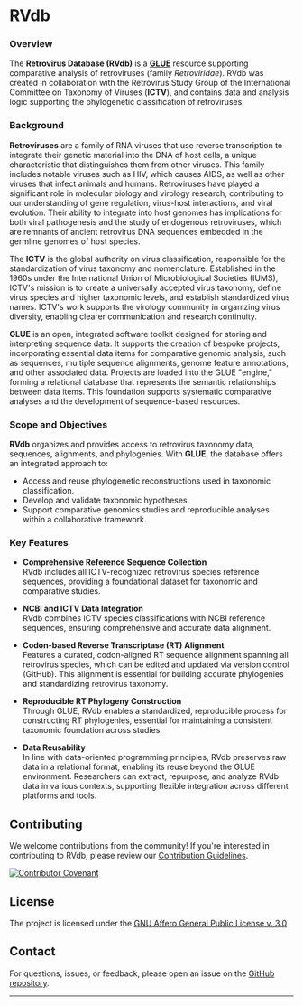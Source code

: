RVdb
====

### Overview

The **Retrovirus Database (RVdb)** is a **[GLUE](https://github.com/giffordlabcvr/gluetools/wiki)** resource supporting comparative analysis of retroviruses (family *Retroviridae*). RVdb was created in collaboration with the Retrovirus Study Group of the International Committee on Taxonomy of Viruses (**ICTV**), and contains data and analysis logic supporting the phylogenetic classification of retroviruses.

### Background

**Retroviruses** are a family of RNA viruses that use reverse transcription to integrate their genetic material into the DNA of host cells, a unique characteristic that distinguishes them from other viruses. This family includes notable viruses such as HIV, which causes AIDS, as well as other viruses that infect animals and humans. Retroviruses have played a significant role in molecular biology and virology research, contributing to our understanding of gene regulation, virus-host interactions, and viral evolution. Their ability to integrate into host genomes has implications for both viral pathogenesis and the study of endogenous retroviruses, which are remnants of ancient retrovirus DNA sequences embedded in the germline genomes of host species.

The **ICTV** is the global authority on virus classification, responsible for the standardization of virus taxonomy and nomenclature. Established in the 1960s under the International Union of Microbiological Societies (IUMS), ICTV's mission is to create a universally accepted virus taxonomy, define virus species and higher taxonomic levels, and establish standardized virus names. ICTV's work supports the virology community in organizing virus diversity, enabling clearer communication and research continuity.

**GLUE** is an open, integrated software toolkit designed for storing and interpreting sequence data. It supports the creation of bespoke projects, incorporating essential data items for comparative genomic analysis, such as sequences, multiple sequence alignments, genome feature annotations, and other associated data. Projects are loaded into the GLUE "engine," forming a relational database that represents the semantic relationships between data items. This foundation supports systematic comparative analyses and the development of sequence-based resources.

### Scope and Objectives

**RVdb** organizes and provides access to retrovirus taxonomy data, sequences, alignments, and phylogenies. With **GLUE**, the database offers an integrated approach to:

-   Access and reuse phylogenetic reconstructions used in taxonomic classification.
-   Develop and validate taxonomic hypotheses.
-   Support comparative genomics studies and reproducible analyses within a collaborative framework.

### Key Features

-   **Comprehensive Reference Sequence Collection**\
    RVdb includes all ICTV-recognized retrovirus species reference sequences, providing a foundational dataset for taxonomic and comparative studies.

-   **NCBI and ICTV Data Integration**\
    RVdb combines ICTV species classifications with NCBI reference sequences, ensuring comprehensive and accurate data alignment.

-   **Codon-based Reverse Transcriptase (RT) Alignment**\
    Features a curated, codon-aligned RT sequence alignment spanning all retrovirus species, which can be edited and updated via version control (GitHub). This alignment is essential for building accurate phylogenies and standardizing retrovirus taxonomy.

-   **Reproducible RT Phylogeny Construction**\
    Through GLUE, RVdb enables a standardized, reproducible process for constructing RT phylogenies, essential for maintaining a consistent taxonomic foundation across studies.

-   **Data Reusability**\
    In line with data-oriented programming principles, RVdb preserves raw data in a relational format, enabling its reuse beyond the GLUE environment. Researchers can extract, repurpose, and analyze RVdb data in various contexts, supporting flexible integration across different platforms and tools.

## Contributing

We welcome contributions from the community! If you're interested in contributing to RVdb, please review our [Contribution Guidelines](./md/CONTRIBUTING.md).

[![Contributor Covenant](https://img.shields.io/badge/Contributor%20Covenant-2.1-4baaaa.svg)](./md/code_of_conduct.md)


## License

The project is licensed under the [GNU Affero General Public License v. 3.0](https://www.gnu.org/licenses/agpl-3.0.en.html)

## Contact

For questions, issues, or feedback, please open an issue on the [GitHub repository](https://github.com/giffordlabcvr/RVdb/issues).

* * * * *
